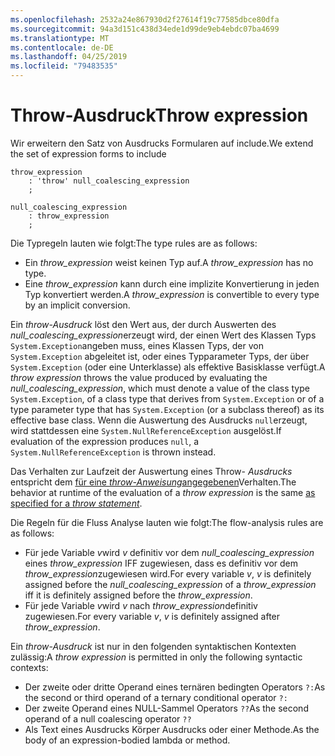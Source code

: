 ```yaml
---
ms.openlocfilehash: 2532a24e867930d2f27614f19c77585dbce80dfa
ms.sourcegitcommit: 94a3d151c438d34ede1d99de9eb4ebdc07ba4699
ms.translationtype: MT
ms.contentlocale: de-DE
ms.lasthandoff: 04/25/2019
ms.locfileid: "79483535"
---
```

# <a name="throw-expression"></a><span data-ttu-id="8bd01-101">Throw-Ausdruck</span><span class="sxs-lookup"><span data-stu-id="8bd01-101">Throw expression</span></span>

<span data-ttu-id="8bd01-102">Wir erweitern den Satz von Ausdrucks Formularen auf include.</span><span class="sxs-lookup"><span data-stu-id="8bd01-102">We extend the set of expression forms to include</span></span>

```antlr
throw_expression
    : 'throw' null_coalescing_expression
    ;

null_coalescing_expression
    : throw_expression
    ;
```

<span data-ttu-id="8bd01-103">Die Typregeln lauten wie folgt:</span><span class="sxs-lookup"><span data-stu-id="8bd01-103">The type rules are as follows:</span></span>

- <span data-ttu-id="8bd01-104">Ein *throw_expression* weist keinen Typ auf.</span><span class="sxs-lookup"><span data-stu-id="8bd01-104">A *throw_expression* has no type.</span></span>
- <span data-ttu-id="8bd01-105">Eine *throw_expression* kann durch eine implizite Konvertierung in jeden Typ konvertiert werden.</span><span class="sxs-lookup"><span data-stu-id="8bd01-105">A *throw_expression* is convertible to every type by an implicit conversion.</span></span>

<span data-ttu-id="8bd01-106">Ein *throw-Ausdruck* löst den Wert aus, der durch Auswerten des *null_coalescing_expression*erzeugt wird, der einen Wert des Klassen Typs `System.Exception`angeben muss, eines Klassen Typs, der von `System.Exception` abgeleitet ist, oder eines Typparameter Typs, der über `System.Exception` (oder eine Unterklasse) als effektive Basisklasse verfügt.</span><span class="sxs-lookup"><span data-stu-id="8bd01-106">A *throw expression* throws the value produced by evaluating the *null_coalescing_expression*, which must denote a value of the class type `System.Exception`, of a class type that derives from `System.Exception` or of a type parameter type that has `System.Exception` (or a subclass thereof) as its effective base class.</span></span> <span data-ttu-id="8bd01-107">Wenn die Auswertung des Ausdrucks `null`erzeugt, wird stattdessen eine `System.NullReferenceException` ausgelöst.</span><span class="sxs-lookup"><span data-stu-id="8bd01-107">If evaluation of the expression produces `null`, a `System.NullReferenceException` is thrown instead.</span></span>

<span data-ttu-id="8bd01-108">Das Verhalten zur Laufzeit der Auswertung eines Throw- *Ausdrucks* entspricht dem [für eine *throw-Anweisung*angegebenen](../../spec/statements.md#the-throw-statement)Verhalten.</span><span class="sxs-lookup"><span data-stu-id="8bd01-108">The behavior at runtime of the evaluation of a *throw expression* is the same [as specified for a *throw statement*](../../spec/statements.md#the-throw-statement).</span></span>

<span data-ttu-id="8bd01-109">Die Regeln für die Fluss Analyse lauten wie folgt:</span><span class="sxs-lookup"><span data-stu-id="8bd01-109">The flow-analysis rules are as follows:</span></span>

- <span data-ttu-id="8bd01-110">Für jede Variable *v*wird *v* definitiv vor dem *null_coalescing_expression* eines *throw_expression* IFF zugewiesen, dass es definitiv vor dem *throw_expression*zugewiesen wird.</span><span class="sxs-lookup"><span data-stu-id="8bd01-110">For every variable *v*, *v* is definitely assigned before the *null_coalescing_expression* of a *throw_expression* iff it is definitely assigned before the *throw_expression*.</span></span>
- <span data-ttu-id="8bd01-111">Für jede Variable *v*wird *v* nach *throw_expression*definitiv zugewiesen.</span><span class="sxs-lookup"><span data-stu-id="8bd01-111">For every variable *v*, *v* is definitely assigned after *throw_expression*.</span></span>

<span data-ttu-id="8bd01-112">Ein *throw-Ausdruck* ist nur in den folgenden syntaktischen Kontexten zulässig:</span><span class="sxs-lookup"><span data-stu-id="8bd01-112">A *throw expression* is permitted in only the following syntactic contexts:</span></span>
- <span data-ttu-id="8bd01-113">Der zweite oder dritte Operand eines ternären bedingten Operators `?:`</span><span class="sxs-lookup"><span data-stu-id="8bd01-113">As the second or third operand of a ternary conditional operator `?:`</span></span>
- <span data-ttu-id="8bd01-114">Der zweite Operand eines NULL-Sammel Operators `??`</span><span class="sxs-lookup"><span data-stu-id="8bd01-114">As the second operand of a null coalescing operator `??`</span></span>
- <span data-ttu-id="8bd01-115">Als Text eines Ausdrucks Körper Ausdrucks oder einer Methode.</span><span class="sxs-lookup"><span data-stu-id="8bd01-115">As the body of an expression-bodied lambda or method.</span></span>
